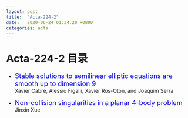 ```yaml
---
layout: post
title:  "Acta-224-2"
date:   2020-06-24 01:34:20 +0800
categories: acta
---
```


# Acta-224-2 目录

- <font color="#0000dd" size="4">Stable solutions to semilinear elliptic equations are smooth up to dimension 9</font>    
Xavier Cabré, Alessio Figalli, Xavier Ros-Oton, and Joaquim Serra

- <font color="#0000dd" size="4">Non-collision singularities in a planar 4-body problem</font>    
 Jinxin Xue
